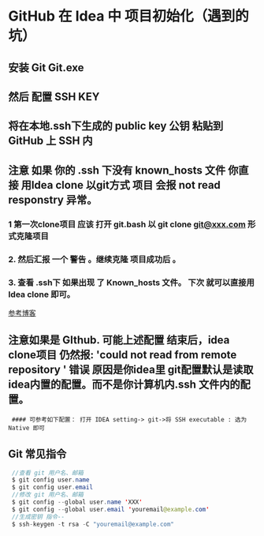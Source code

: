 #  GitHub 在 Idea 中 项目初始化（遇到的坑）

  ##  安装 Git  Git.exe 

  ##  然后 配置 SSH KEY 
  
  ## 将在本地.ssh下生成的 public key 公钥 粘贴到 GitHub 上 SSH 内
  
  ## 注意 如果 你的 .ssh 下没有 known_hosts 文件 你直接 用Idea clone  以git方式 项目 会报 not read responstry 异常。
  
   ### 1 第一次clone项目 应该  打开 git.bash 以 git clone git@xxx.com 形式克隆项目  
   ### 2. 然后汇报 一个 警告 。继续克隆 项目成功后 。
   ### 3. 查看 .ssh下 如果出现 了 Known_hosts 文件。 下次 就可以直接用 Idea clone 即可。   
   <a href='https://www.liaoxuefeng.com/wiki/0013739516305929606dd18361248578c67b8067c8c017b000/0013752340242354807e192f02a44359908df8a5643103a000'>参考博客</a>
   
   ## 注意如果是 GIthub. 可能上述配置 结束后，idea clone项目 仍然报:  'could not read from remote repository ' 错误  原因是你idea里 git配置默认是读取idea内置的配置。而不是你计算机内.ssh 文件内的配置。
     #### 可参考如下配置： 打开 IDEA setting-> git->将 SSH executable : 选为 Native 即可 
   
   ## Git 常见指令
   ```java
    //查看 git 用户名、邮箱 
    $ git config user.name 
    $ git config user.email
    //修改 git 用户名、邮箱
    $ git config --global user.name 'XXX'
    $ git config --global user.email 'youremail@example.com'
    //生成密钥 指令--
    $ ssh-keygen -t rsa -C "youremail@example.com"
    
    
    
   ```
   